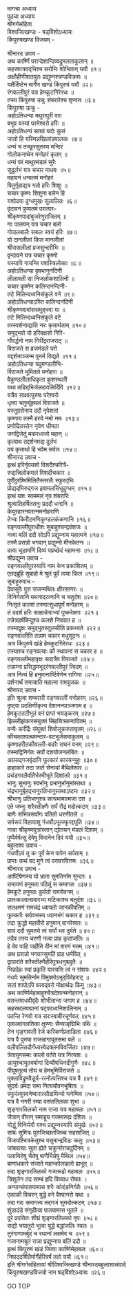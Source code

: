 मागचा अध्याय  
पुढचा अध्याय  
श्रीगर्गसंहिता  
विश्वजित्खण्डः - षड्‌विंशोऽध्यायः  
किंपुरुषखण्ड विजयम् -  
  
श्रीनारद उवाव -  
अथ कार्ष्णिं परान्देशान्दिव्यद्रुमलताकुलान् ॥  
सहस्रपत्रवद्‌भिश्च सरोभिः शोभितान् ययौ ॥१॥  
अक्षौहीणीशतयुतः प्रद्युम्नश्चण्डविक्रमः ॥  
यक्षैर्दिष्टेन मार्गेण खण्डं किंपुरुषं ययौ ॥२॥  
रंगवल्लीपुरं यत्र हेमकूटगिरेरधः ॥  
तस्य किंपुरुषा उचुः शंबरारेश्च शृण्वतः ॥३॥  
किंपुरुषा ऊचुः -  
अहोऽतिधन्या मथुरापुरी वरा  
     बभूव यस्यां परमेश्वरो हरिः ॥  
अहोऽतिधन्यं सततं यदोः कुलं  
     जातो हि यस्मिन्नखिलांडपालकः ॥४॥  
धन्यं च तच्छूरसुतस्य मन्दिरं  
     गोलोकनाथेन मनोहरं कृतम् ॥  
धन्यं परं माथुरमंडलं सुरैः  
     सुदुर्लभं यत्र चचार माधवः ॥५॥  
महावनं धन्यतमं मनोहरं  
     पितुर्गृहाद्यत्र गतो हरिः शिशुः ॥  
चचार कृष्णः शिशुना बलेन हि  
     यशोदया दुग्धमुखः सुलालितः ॥६॥  
वृंदावनं पुण्यतमं परात्पर-  
     श्रीकृष्णपादांबुजरेणुराजितम् ॥  
गाः पालयन् यत्र चचार बलो  
     गोपालबालैः सबलः स्वयं हरिः ॥७॥  
यो दानलीलां किल मानलीलां  
     श्रीरासलीलां व्रजसुन्दरीभिः ॥  
वृन्दावने यत्र चचार कृष्णो  
     यस्यापि गायन्ति यशस्त्रिलोकाः ॥८॥  
अहोऽतिधन्या वृषभानुनंदिनी  
     लीलावती सा निजलोकशालिनी ॥  
चचार कृष्णेन कलिन्दनन्दिनी-  
     तटे मिलिन्दध्वनिसंकुले वने ॥९॥  
अहोऽतिधन्याऽस्ति कलिन्दनंदिनी  
     श्रीकृष्णवामांससमुद्‌भवा या ॥  
तटे मिलिन्दध्वनिसंकुले वटे  
     तत्स्पर्शनाद्याति नरः कृतार्थताम् ॥१०॥  
समुद्‌भवो यो हरिवक्षसो गिरि-  
     र्गोवर्द्धनो नाम गिरींद्रराजराट् ॥  
विराजते स व्रजमंडले परो  
     यद्दर्शनाञ्जन्म पुनर्न विद्यते ॥११॥  
अहोऽतिधन्या यदुमण्डलीभि-  
     र्विराजते भूमितले मनोहरा ॥  
वैकुण्ठलीलाधिकृता कुशस्थली  
     यथा तडिद्‌भिर्जलदावलिर्दिवि ॥१२॥  
यत्रैव साक्षात्पुरुषः परेश्वरो  
     धृत्वा चतुर्व्यूहमलं विराजते ॥  
यस्तूग्रसेनाय ददौ नृपेशतां  
     कृष्णाय तस्मै हरये नमो नमः ॥१३॥  
प्रणोदितस्तेन नृपेण धीमता  
     जगद्विजेतुं मकरध्वजो महान् ॥  
कृत्वाथ तद्दर्शनमद्य दुर्लभं  
     वयं कृतार्था हि भवेम सर्वतः ॥१४॥  
श्रीनारद उवाच -  
इत्थं हरिर्नृपयशो विशदैश्चरित्रै-  
     रुद्यत्त्रिलोकमलं विशदीचकार ॥  
पूर्णेंदुरश्मिमिलितैस्तरलैः स्फुरद्‌भिः  
     प्रोद्यद्‌भिरुद्‌गज इवामलसिंधुदुग्धम् ॥१५॥  
इत्थं यशः स्वममलं नृप शंबरारिः  
     श्रुत्वातिहर्षिततनुः प्रददौ धनानि ॥  
केयुरहारनवरत्नमनोहराणि  
     तेभ्यः किरीटमणिकुण्डलकंकणानि ॥१६॥  
रङ्गवल्लीपुराधीशः सुबाहुश्चन्द्रवंशजः ॥  
नत्वा बलिं ददौ सोऽपि प्रद्युम्नाय महात्मने ॥१७॥  
तस्मै प्रसन्नो भगवान् प्रद्युम्नो मीनकेतनः ॥  
दत्वा चूडामणिं दिव्यं पप्रच्छेदं महामनाः ॥१८॥  
श्रीप्रद्युम्न उवाच -  
रङ्गवल्लीपुरस्यापि नाम केन प्रकाशितम् ॥  
एतद्ब्रूहि सुबाहो मे श्रुतं पूर्वं त्वया किल ॥१९॥  
सुबाहुरुवाच -  
देवासुरैः पुरा राजन्मथितः क्षीरसागरः ॥  
विनिर्गतानि मथनाद्‌रत्नानि च चतुर्दश ॥२०॥  
निःसृतं कलशं तस्मात्सुधापूर्णं मनोहरम् ॥  
तं ददर्श हरिः साक्षान्नेत्राभ्यां पुष्करेक्षणः ॥२१॥  
तन्नेत्रहर्षबिन्दुश्च कलशे निपपात ह ॥  
तस्माद्वृक्षः समुद्भुतस्तुलसीति प्रकथ्यते ॥२२॥  
रङ्गवल्लीति तन्नाम चकार मधुसूदनः ॥  
अत्र किंपुरुषे खंडे हेमकूटगिरेरधः ॥२३॥  
तस्याश्च रङ्गवल्याः कौ स्थापनां स चकार ह ॥  
रङ्गवल्लीमहावृक्षः सदात्रैव विराजते ॥२४॥  
तन्नाम्ना प्रसिद्धमभूद्‌रंगवल्लीपुरं त्विदम् ॥  
अत्र नित्यं हि हनुमानार्ष्टिषेणेन रागिणा ॥२५॥  
दर्शनार्थं समायाति महात्मा रामपूजकः ॥  
श्रीनारद उवाच -  
इति श्रुत्वा शम्बरारी रङ्गवल्लीं मनोहरम् ॥२६॥  
दृष्ट्वा प्रदक्षिणीकृत्य देशानन्याञ्जगाम ह ॥  
हेमकूटतटीभूतं वनं प्राप्तं भयङ्करम् ॥२७॥  
झिल्लीझंकारसंयुक्तं सिंहचित्रकनादितम् ॥  
वन्यैः करींद्रैः संयुक्तं शिवोलूकरुतावृतम् ॥२८॥  
कीचकाश्वत्थमन्दार-वटभूर्जसमाकुलम् ॥  
कृष्णाहरीतकीवल्ली-बदरैः सघनं वनम् ॥२९॥  
तस्माद्विनिर्गतः सर्पो दशयोजनलंबितः ॥  
अग्रसद्‌गजवृंदानि फूत्कारं कारयन्मुहुः ॥३०॥  
हाहाकारे तदा जाते सेनायां मैथिलेश्वर ॥  
प्रचंडगरलैर्वातैर्भस्मीभूते दिशांतरे ॥३१॥  
भानुः सुभानुः स्वर्भानुः प्रभानुर्भानुमांस्तथा ॥  
चंद्रभानुर्बृहद्‌भानुरतिभानुस्तथाऽष्टमः ॥३२॥  
श्रीभानुः प्रतिभानुश्च सत्यभामात्मजा दश ॥  
एते जघ्नुः शरैस्तीक्ष्णैः सर्पं रौद्रं मदोत्कटम् ॥३३॥  
बाणैः संभिन्नसर्वांगः पतितो धरणीतले ॥  
सर्परूपं विहायाशु गंधर्वोऽभूत्स्फुरद्द्युति ॥३४॥  
नत्वा श्रीकृष्णपुत्रांस्तान् द्योतयन् मंडलं दिशाम् ॥  
पुष्पैर्वर्षत्सु देवेषु विमानेन दिवं ययौ ॥३५॥  
बहुलाश्व उवाच -  
गंधर्वोऽयं तु कः पूर्वं केन पापेन सर्पताम् ॥  
प्राप्तः कथं वद मुने त्वं परावरवित्तमः ॥३६॥  
श्रीनारद उवाच -  
आर्ष्टिषेणस्य यो भ्राता सुमतिर्नाम सुन्दरः ॥  
रामायणं हनुमता पठितुं स समागतः ॥३७॥  
हेमकूटे हनुमतः कुर्वतो रामसेवनम् ॥  
प्रातःकालात्समारभ्य घटिकाश्च चतुर्दश ॥३८॥  
सलक्ष्मणं रामचंद्रं ध्यायतो जानकीपतिम् ॥  
फूत्कारैः सर्पवत्तस्य ध्यानभंगं चकार ह ॥३९॥  
तदा क्रुद्धो महावीरो हनुमान् वानरेश्वरः ॥  
शापं ददौ सुमतये त्वं सर्पो भव दुर्मते ॥ ४०॥  
तदैव तस्य चरणौ नत्वा प्राह कृतांजलिः ॥  
हे देव पाहि पाहीति दीनं मां शरणं गतम् ॥४१॥  
अथ प्रसन्नो भगवान्सुमतिं प्राह धर्मवित् ॥  
द्वापारांते शरैस्तीक्ष्णैर्हरिपुत्रधनुश्च्युतैः ॥  
भिन्नदेहः स्वां प्रकृतिं यास्यसि त्वं न संशयः ॥४२॥  
गंधर्वः सुमतिर्नाम विमुक्तोऽभूद्‌विदेहराट् ॥  
सतां शापोऽपि वरवद्‌वरो मोक्षार्थदः किमु ॥४३॥  
अथ कार्ष्णिर्महाबाहुश्चैत्रदेशान्मनोहरान् ॥  
वसन्तमाधवीवृंदैः शोभीतान्स जगाम ह ॥४४॥  
सहस्रदलपद्मानां षट्पदध्वनिशालिनाम् ॥  
पतन्ति रेणवो यत्र सरःस्वाबीरचूर्णवत् ॥४५॥  
एलालवंगलतिका क्षुण्णाः सैन्याङ्‌घ्रिभिः पथि ॥  
तेन भृङ्गावली रेजे करिकर्णप्रताडिता ॥४६॥  
यत्र वै पुरुषा राजन्नागायुतसमा बले ॥  
वलीपलितदौर्गंध्यस्वेदक्लमविवर्जिताः ॥४७॥  
त्रेतायुगसमाः कालो वर्तते यत्र नित्यशः ॥  
आयुश्चायुतवर्षाणां दिव्यौषधिनदीगुणैः ॥४८॥  
पीयूषतुल्यं तोयं च हेमभूमिर्विराजते ॥  
मुक्ताविद्रुमवैडूर्य-रत्नोत्पत्तिश्च यत्र वै ॥४९॥  
सुंदर्यः प्रमदा रामा नित्ययौवनभूषिताः ॥  
स्फुरंत्युपवनेष्वारात्सौदामिन्यो घनेष्विव ॥५०॥  
यत्र वै नगरी रम्या वसंततिलका शुभा ॥  
शृङ्‌गारतिलको नाम राजा यत्र महाबलः ॥५१॥  
जैत्रान् वीरान् समाहूय गजमारुह्य दंशितः ॥  
योद्धुं विनिर्ययौ यश्च प्रद्युम्नस्यापि संमुखे ॥५२॥  
सांबः सुमित्रः पुरुजिच्छतजिच्च सहस्रजित् ॥  
विजयश्चित्रकेतुश्च वसुमान्द्रविडः क्रतुः ॥५३॥  
जांबवत्याः सुता ह्येते चक्रुर्नाराचदुर्दिनम् ॥  
पलायितेषु चैतेषु बाणैर्भिन्नेषु मैथिल ॥५४॥  
बाणांधकारे संजाते महान्कोलाहलो ह्यभूत् ॥  
तदा शृङ्गारतिलको गजारूढो महाबलः ॥५५॥  
त्रिशूलेन तद साम्बं हृदि विव्याध रोषतः ।  
अन्यान्संपातयामास शरैः कोदंडनिर्गतैः ॥५६॥  
एकाकी विचरन् युद्धे वने वैश्वानरो यथा ॥  
तदा गदः समागत्य तद्‌गजं सुमदोत्कटम् ॥५७॥  
शुंडादंडे संगृहीत्वा पातयामास भूतले ॥  
दूरे प्रपतितः शीघ्रं शृङ्गारतिलको नृपः ॥५८॥  
सद्यो भयातुरो भूत्वा युद्धे बद्धांजलिः स्वतः ॥  
तुरंगाणामर्बुदं च रथानां लक्षमेव च ॥५९॥  
गजानामयुतं राजा प्रद्युम्नाय बलिं ददौ ॥  
इत्थं किंपुरुषं खंडं जित्वा कार्ष्णिर्महाबलः ॥६०॥  
निषाददर्शितैर्मार्गैर्हरिवर्षं ततो ययौ ॥६१॥  
इति श्रीगर्गसंहितायां श्रीविश्वजित्खण्डे श्रीनारदबहुलाश्वसंवादे  
किंपुरुषखण्डविजयो नाम षड्‌विंशोऽध्यायः ॥२६॥  
  
GO TOP
